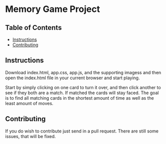 # Memory Game Project

## Table of Contents

* [Instructions](#instructions)
* [Contributing](#contributing)

## Instructions

Download index.html, app.css, app.js, and the supporting imagess and then open the index.html file in your current browser and start playing.

Start by simply clicking on one card to turn it over, and then click another to see if they both are a match. If matched the cards will stay faced. The goal is to find all matching cards in the shortest amount of time as well as the least amount of moves.

## Contributing

If you do wish to contribute just send in a pull request. There are still some issues, that will be fixed.
